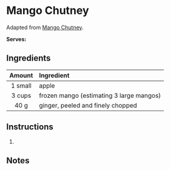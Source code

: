 # Mango Chutney

Adapted from [Mango Chutney](https://www.epicurious.com/recipes/food/views/mango-chutney-230708).

**Serves:** 

## Ingredients

| Amount   | Ingredient
| :----:   | :---------
|  1 small | apple
| 3 cups   | frozen mango (estimating 3 large mangos)
| 40 g     | ginger, peeled and finely chopped


## Instructions

1. 

## Notes

